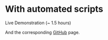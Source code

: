 # With automated scripts

Live Demonstration (~ 1.5 hours)

And the corresponding [GitHub](https://github.com/sayanadhikari/wipi/tree/automated) page.
